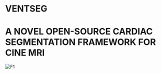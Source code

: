 # VENTSEG
# A NOVEL OPEN-SOURCE CARDIAC SEGMENTATION FRAMEWORK FOR CINE MRI
![F1](https://user-images.githubusercontent.com/72525519/140628516-7b52c689-a0e0-4225-8a56-556beec5b198.jpg)
